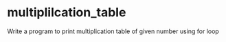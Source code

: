 # multiplilcation_table
Write a program to print multiplication table of given number using for loop
